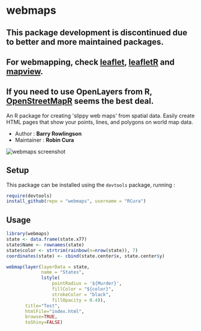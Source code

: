 webmaps
=======

## This package development is discontinued due to better and more maintained packages.
## For webmapping, check [leaflet](https://rstudio.github.io/leaflet/), [leafletR](https://github.com/chgrl/leafletR) and [mapview](https://github.com/environmentalinformatics-marburg/mapview).
## If you need to use OpenLayers from R, [OpenStreetMapR](http://greentheo.github.io/OpenStreetMapR/) seems the best deal.

An R package for creating 'slippy web maps' from spatial data.
Easily create HTML pages that show your points, lines, and polygons on world map data.

* Author : **Barry Rowlingson**
* Maintainer : **Robin Cura**

![webmaps screenshot](https://raw.github.com/RCura/webmaps/master/img/webmaps_screenshot.png)

## Setup
This package can be installed using the `devtools` package, running :
```R
require(devtools)
install_github(repo = "webmaps", username = "RCura")
```

## Usage
```R
library(webmaps)
state <- data.frame(state.x77)
state$Name <- rownames(state)
state$color <- strtrim(rainbow(n=nrow(state)), 7)
coordinates(state) <- cbind(state.center$x, state.center$y)

webmap(layer(layerData = state,
             name = "States",
             lstyle(
                 pointRadius = '${Murder}',
                 fillColor = "${color}",
                 strokeColor = "black",
                 fillOpacity = 0.4)),
       title="Test",
       htmlFile="index.html",
       browse=TRUE,
       toShiny=FALSE)
```
